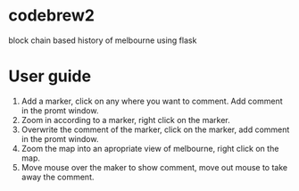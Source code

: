 # codebrew2
block chain based history of melbourne using flask

# User guide
1. Add a marker, click on any where you want to comment. Add comment in the promt window.
2. Zoom in according to a marker, right click on the marker.
3. Overwrite the comment of the marker, click on the marker, add comment in the promt window.
4. Zoom the map into an apropriate view of melbourne, right click on the map.
5. Move mouse over the maker to show comment, move out mouse to take away the comment.
